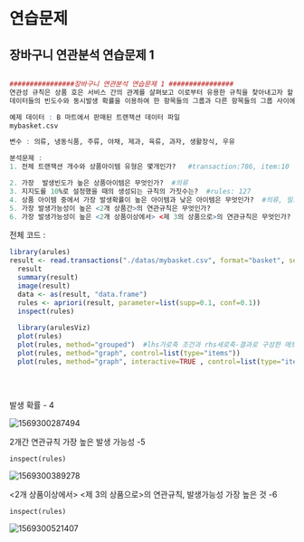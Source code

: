 # 연습문제



## 장바구니 연관분석 연습문제 1

```r

################장바구니 연관분석 연습문제 1 ################
연관성 규칙은 상품 호은 서비스 간의 관계를 살펴보고 이로부터 유용한 규칙을 찾아내고자 할 때 이용될 수 있는 기법이다.
데이터들의 빈도수와 동시발생 확률을 이용하여 한 항목들의 그룹과 다른 항목들의 그룹 사이에 강한 연관성이 있음을 밝혀주는 기법이다.

예제 데이터 : B 마트에서 판매된 트랜잭션 데이터 파일
mybasket.csv

변수 : 의류, 냉동식품, 주류, 야채, 제과, 육류, 과자, 생활장식, 우유

분석문제 :
1. 전체 트랜잭션 개수와 상품아이템 유형은 몇개인가?   #transaction:786, item:10

2. 가장  발생빈도가 높은 상품아이템은 무엇인가?  #의류
3. 지지도를 10%로 설정했을 때의 생성되는 규칙의 가짓수는?  #rules: 127
4. 상품 아이템 중에서 가장 발생확률이 높은 아이템과 낮은 아이템은 무엇인가?  #의류, 밀크
5. 가장 발생가능성이 높은 <2개 상품간>의 연관규칙은 무엇인가?
6. 가장 발생가능성이 높은 <2개 상품이상에서> <제 3의 상품으로>의 연관규칙은 무엇인가?
```





전체 코드 :

```r
library(arules)
result <- read.transactions("./datas/mybasket.csv", format="basket", sep=",")
  result
  summary(result)
  image(result)
  data <- as(result, "data.frame")
  rules <- apriori(result, parameter=list(supp=0.1, conf=0.1))
  inspect(rules)
  
  library(arulesViz)
  plot(rules)
  plot(rules, method="grouped")  #lhs가로축 조건과 rhs세로축-결과로 구성한 메트릭스 그래프
  plot(rules, method="graph", control=list(type="items"))
  plot(rules, method="graph", interactive=TRUE , control=list(type="items"))
  
  
  
```









발생 확률 - 4



![1569300287494](C:\Users\student\AppData\Roaming\Typora\typora-user-images\1569300287494.png)









2개간 연관규칙 가장 높은 발생 가능성 -5 



```
inspect(rules)
```





![1569300389278](C:\Users\student\AppData\Roaming\Typora\typora-user-images\1569300389278.png)





  <2개 상품이상에서> <제 3의 상품으로>의 연관규칙, 발생가능성 가장 높은 것  -6



```
inspect(rules)
```



![1569300521407](C:\Users\student\AppData\Roaming\Typora\typora-user-images\1569300521407.png)